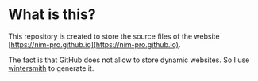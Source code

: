 # What is this?

This repository is created to store the source files of the website [https://nim-pro.github.io](https://nim-pro.github.io).

The fact is that GitHub does not allow to store dynamic websites. So I use [wintersmith](http://wintersmith.io/) to generate it.
